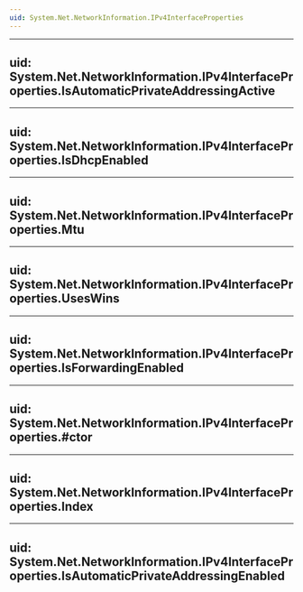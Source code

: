 ```yaml
---
uid: System.Net.NetworkInformation.IPv4InterfaceProperties
---
```


---
uid: System.Net.NetworkInformation.IPv4InterfaceProperties.IsAutomaticPrivateAddressingActive
---

---
uid: System.Net.NetworkInformation.IPv4InterfaceProperties.IsDhcpEnabled
---

---
uid: System.Net.NetworkInformation.IPv4InterfaceProperties.Mtu
---

---
uid: System.Net.NetworkInformation.IPv4InterfaceProperties.UsesWins
---

---
uid: System.Net.NetworkInformation.IPv4InterfaceProperties.IsForwardingEnabled
---

---
uid: System.Net.NetworkInformation.IPv4InterfaceProperties.#ctor
---

---
uid: System.Net.NetworkInformation.IPv4InterfaceProperties.Index
---

---
uid: System.Net.NetworkInformation.IPv4InterfaceProperties.IsAutomaticPrivateAddressingEnabled
---
